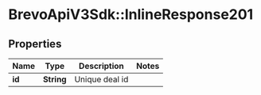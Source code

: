 # BrevoApiV3Sdk::InlineResponse201

## Properties
Name | Type | Description | Notes
------------ | ------------- | ------------- | -------------
**id** | **String** | Unique deal id | 


